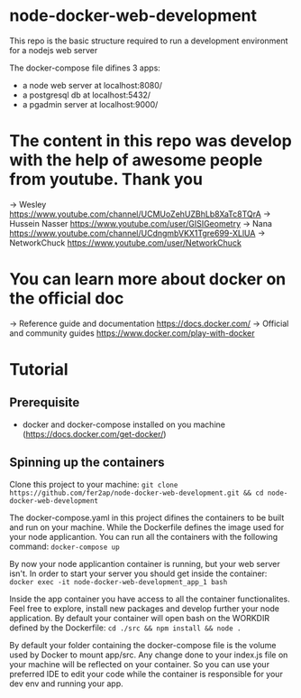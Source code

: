 # node-docker-web-development
This repo is the basic structure required to run a development environment for a nodejs web server

The docker-compose file difines 3 apps:
 - a node web server at localhost:8080/
 - a postgresql db at localhost:5432/
 - a pgadmin server at localhost:9000/

# The content in this repo was develop with the help of awesome people from youtube. Thank you
-> Wesley https://www.youtube.com/channel/UCMUoZehUZBhLb8XaTc8TQrA
-> Hussein Nasser https://www.youtube.com/user/GISIGeometry
-> Nana https://www.youtube.com/channel/UCdngmbVKX1Tgre699-XLlUA
-> NetworkChuck https://www.youtube.com/user/NetworkChuck

# You can learn more about docker on the official doc
-> Reference guide and documentation https://docs.docker.com/
-> Official and community guides https://www.docker.com/play-with-docker

# Tutorial

## Prerequisite
 - docker and docker-compose installed on you machine (https://docs.docker.com/get-docker/)

## Spinning up the containers
Clone this project to your machine:
```git clone https://github.com/fer2ap/node-docker-web-development.git && cd node-docker-web-development```

The docker-compose.yaml in this project difines the containers to be built and run on your machine.
While the Dockerfile defines the image used for your node applicantion. You can run all the containers with the following command:
```docker-compose up```

By now your node applicantion container is running, but your web server isn't. In order to start your server you should get inside the container:
```docker exec -it node-docker-web-development_app_1 bash```

Inside the app container you have access to all the container functionalites. Feel free to explore, install new packages and develop further your node application.
By default your container will open bash on the WORKDIR defined by the Dockerfile:
```cd ./src && npm install && node .```

By default your folder containing the docker-compose file is the volume used by Docker to mount app/src. Any change done to your index.js file on your machine will be reflected on your container.
So you can use your preferred IDE to edit your code while the container is responsible for your dev env and running your app.

